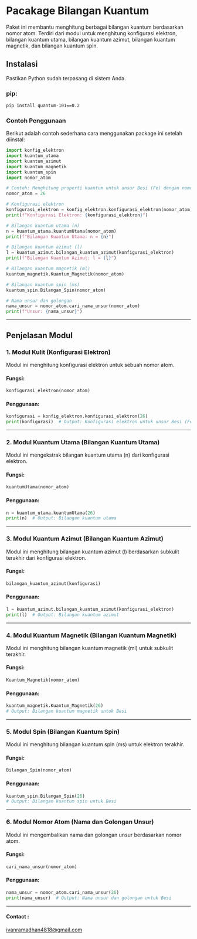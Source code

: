 # Pacakage Bilangan Kuantum

Paket ini membantu menghitung berbagai bilangan kuantum berdasarkan nomor atom. Terdiri dari modul untuk menghitung konfigurasi elektron, bilangan kuantum utama, bilangan kuantum azimut, bilangan kuantum magnetik, dan bilangan kuantum spin.

## Instalasi

Pastikan Python sudah terpasang di sistem Anda. 
### pip:
```bash
pip install quantum-101==0.2
```

### Contoh Penggunaan

Berikut adalah contoh sederhana cara menggunakan package ini setelah diinstal:

```python
import konfig_elektron
import kuantum_utama
import kuantum_azimut
import kuantum_magnetik
import kuantum_spin
import nomor_atom

# Contoh: Menghitung properti kuantum untuk unsur Besi (Fe) dengan nomor atom 26.
nomor_atom = 26

# Konfigurasi elektron
konfigurasi_elektron = konfig_elektron.konfigurasi_elektron(nomor_atom)
print(f"Konfigurasi Elektron: {konfigurasi_elektron}")

# Bilangan kuantum utama (n)
n = kuantum_utama.kuantumUtama(nomor_atom)
print(f"Bilangan Kuantum Utama: n = {n}")

# Bilangan kuantum azimut (l)
l = kuantum_azimut.bilangan_kuantum_azimut(konfigurasi_elektron)
print(f"Bilangan Kuantum Azimut: l = {l}")

# Bilangan kuantum magnetik (ml)
kuantum_magnetik.Kuantum_Magnetik(nomor_atom)

# Bilangan kuantum spin (ms)
kuantum_spin.Bilangan_Spin(nomor_atom)

# Nama unsur dan golongan
nama_unsur = nomor_atom.cari_nama_unsur(nomor_atom)
print(f"Unsur: {nama_unsur}")
```

---

## Penjelasan Modul

### 1. **Modul Kulit (Konfigurasi Elektron)**

Modul ini menghitung konfigurasi elektron untuk sebuah nomor atom.

#### Fungsi:
```python
konfigurasi_elektron(nomor_atom)
```

#### Penggunaan:
```python
konfigurasi = konfig_elektron.konfigurasi_elektron(26)
print(konfigurasi)  # Output: Konfigurasi elektron untuk unsur Besi (Fe)
```

---

### 2. **Modul Kuantum Utama (Bilangan Kuantum Utama)**

Modul ini mengekstrak bilangan kuantum utama (n) dari konfigurasi elektron.

#### Fungsi:
```python
kuantumUtama(nomor_atom)
```

#### Penggunaan:
```python
n = kuantum_utama.kuantumUtama(26)
print(n)  # Output: Bilangan kuantum utama
```

---

### 3. **Modul Kuantum Azimut (Bilangan Kuantum Azimut)**

Modul ini menghitung bilangan kuantum azimut (l) berdasarkan subkulit terakhir dari konfigurasi elektron.

#### Fungsi:
```python
bilangan_kuantum_azimut(konfigurasi)
```

#### Penggunaan:
```python
l = kuantum_azimut.bilangan_kuantum_azimut(konfigurasi_elektron)
print(l)  # Output: Bilangan kuantum azimut
```

---

### 4. **Modul Kuantum Magnetik (Bilangan Kuantum Magnetik)**

Modul ini menghitung bilangan kuantum magnetik (ml) untuk subkulit terakhir.

#### Fungsi:
```python
Kuantum_Magnetik(nomor_atom)
```

#### Penggunaan:
```python
kuantum_magnetik.Kuantum_Magnetik(26)  
# Output: Bilangan kuantum magnetik untuk Besi
```

---

### 5. **Modul Spin (Bilangan Kuantum Spin)**

Modul ini menghitung bilangan kuantum spin (ms) untuk elektron terakhir.

#### Fungsi:
```python
Bilangan_Spin(nomor_atom)
```

#### Penggunaan:
```python
kuantum_spin.Bilangan_Spin(26)  
# Output: Bilangan kuantum spin untuk Besi
```

---

### 6. **Modul Nomor Atom (Nama dan Golongan Unsur)**

Modul ini mengembalikan nama dan golongan unsur berdasarkan nomor atom.

#### Fungsi:
```python
cari_nama_unsur(nomor_atom)
```

#### Penggunaan:
```python
nama_unsur = nomor_atom.cari_nama_unsur(26)
print(nama_unsur)  # Output: Nama unsur dan golongan untuk Besi
```

---
#### Contact :
ivanramadhan4818@gmail.com
